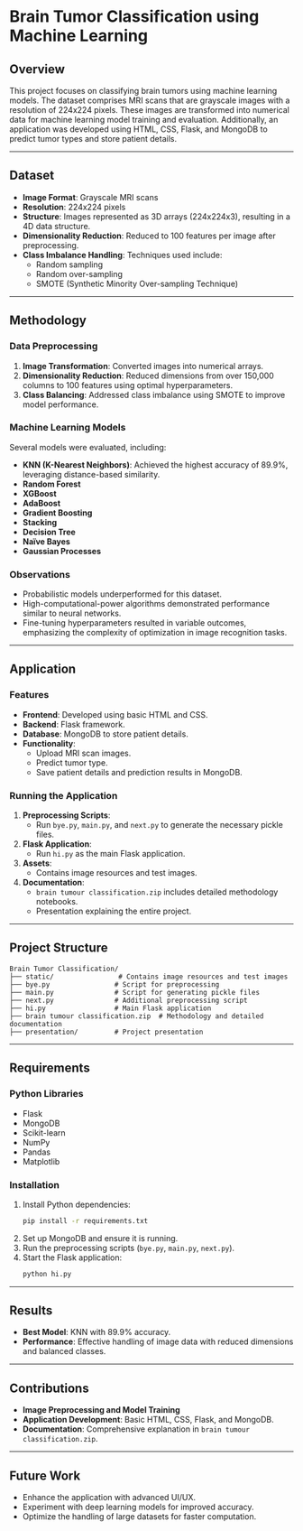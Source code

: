 # Brain Tumor Classification using Machine Learning

## Overview
This project focuses on classifying brain tumors using machine learning models. The dataset comprises MRI scans that are grayscale images with a resolution of 224x224 pixels. These images are transformed into numerical data for machine learning model training and evaluation. Additionally, an application was developed using HTML, CSS, Flask, and MongoDB to predict tumor types and store patient details.

---

## Dataset
- **Image Format**: Grayscale MRI scans
- **Resolution**: 224x224 pixels
- **Structure**: Images represented as 3D arrays (224x224x3), resulting in a 4D data structure.
- **Dimensionality Reduction**: Reduced to 100 features per image after preprocessing.
- **Class Imbalance Handling**: Techniques used include:
  - Random sampling
  - Random over-sampling
  - SMOTE (Synthetic Minority Over-sampling Technique)

---

## Methodology
### Data Preprocessing
1. **Image Transformation**: Converted images into numerical arrays.
2. **Dimensionality Reduction**: Reduced dimensions from over 150,000 columns to 100 features using optimal hyperparameters.
3. **Class Balancing**: Addressed class imbalance using SMOTE to improve model performance.

### Machine Learning Models
Several models were evaluated, including:
- **KNN (K-Nearest Neighbors)**: Achieved the highest accuracy of 89.9%, leveraging distance-based similarity.
- **Random Forest**
- **XGBoost**
- **AdaBoost**
- **Gradient Boosting**
- **Stacking**
- **Decision Tree**
- **Naïve Bayes**
- **Gaussian Processes**

### Observations
- Probabilistic models underperformed for this dataset.
- High-computational-power algorithms demonstrated performance similar to neural networks.
- Fine-tuning hyperparameters resulted in variable outcomes, emphasizing the complexity of optimization in image recognition tasks.

---

## Application
### Features
- **Frontend**: Developed using basic HTML and CSS.
- **Backend**: Flask framework.
- **Database**: MongoDB to store patient details.
- **Functionality**:
  - Upload MRI scan images.
  - Predict tumor type.
  - Save patient details and prediction results in MongoDB.

### Running the Application
1. **Preprocessing Scripts**:
   - Run `bye.py`, `main.py`, and `next.py` to generate the necessary pickle files.
2. **Flask Application**:
   - Run `hi.py` as the main Flask application.
3. **Assets**:
   - Contains image resources and test images.
4. **Documentation**:
   - `brain tumour classification.zip` includes detailed methodology notebooks.
   - Presentation explaining the entire project.

---

## Project Structure
```
Brain Tumor Classification/
├── static/                # Contains image resources and test images
├── bye.py                # Script for preprocessing
├── main.py               # Script for generating pickle files
├── next.py               # Additional preprocessing script
├── hi.py                 # Main Flask application
├── brain tumour classification.zip  # Methodology and detailed documentation
├── presentation/         # Project presentation
```

---

## Requirements
### Python Libraries
- Flask
- MongoDB
- Scikit-learn
- NumPy
- Pandas
- Matplotlib

### Installation
1. Install Python dependencies:
   ```bash
   pip install -r requirements.txt
   ```
2. Set up MongoDB and ensure it is running.
3. Run the preprocessing scripts (`bye.py`, `main.py`, `next.py`).
4. Start the Flask application:
   ```bash
   python hi.py
   ```

---

## Results
- **Best Model**: KNN with 89.9% accuracy.
- **Performance**: Effective handling of image data with reduced dimensions and balanced classes.

---

## Contributions
- **Image Preprocessing and Model Training**
- **Application Development**: Basic HTML, CSS, Flask, and MongoDB.
- **Documentation**: Comprehensive explanation in `brain tumour classification.zip`.

---

## Future Work
- Enhance the application with advanced UI/UX.
- Experiment with deep learning models for improved accuracy.
- Optimize the handling of large datasets for faster computation.


